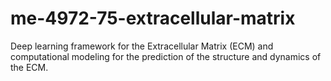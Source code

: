 # me-4972-75-extracellular-matrix
Deep learning framework for the Extracellular Matrix (ECM) and computational modeling for the prediction of the structure and dynamics of the ECM.
